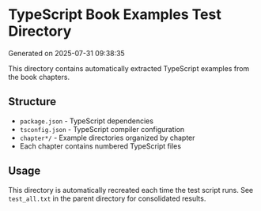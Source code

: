 # TypeScript Book Examples Test Directory

Generated on 2025-07-31 09:38:35

This directory contains automatically extracted TypeScript examples from the book chapters.

## Structure
- `package.json` - TypeScript dependencies
- `tsconfig.json` - TypeScript compiler configuration
- `chapter*/` - Example directories organized by chapter
- Each chapter contains numbered TypeScript files

## Usage
This directory is automatically recreated each time the test script runs.
See `test_all.txt` in the parent directory for consolidated results.
